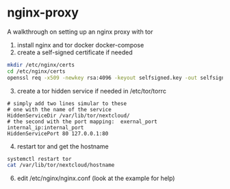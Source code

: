 # nginx-proxy
A walkthrough on setting up an nginx proxy with tor

1. install nginx and tor docker docker-compose
2. create a self-signed certificate if needed
```bash
mkdir /etc/nginx/certs
cd /etc/nginx/certs
openssl req -x509 -newkey rsa:4096 -keyout selfsigned.key -out selfsigned.crt -days 365 -nodes
```
3. create a tor hidden service if needed in /etc/tor/torrc
```torrc
# simply add two lines simular to these
# one with the name of the service
HiddenServiceDir /var/lib/tor/nextcloud/
# the second with the port mapping:  exernal_port internal_ip:internal_port
HiddenServicePort 80 127.0.0.1:80
```
4. restart tor and get the hostname
```bash
systemctl restart tor
cat /var/lib/tor/nextcloud/hostname
```
6. edit /etc/nginx/nginx.conf (look at the example for help)
